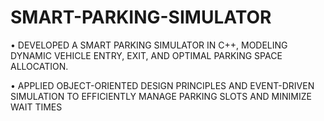 # SMART-PARKING-SIMULATOR
• DEVELOPED A SMART PARKING SIMULATOR IN C++, MODELING DYNAMIC VEHICLE ENTRY, EXIT, AND OPTIMAL PARKING SPACE ALLOCATION.

• APPLIED OBJECT-ORIENTED DESIGN PRINCIPLES AND EVENT-DRIVEN SIMULATION TO EFFICIENTLY MANAGE PARKING SLOTS AND MINIMIZE WAIT
TIMES
